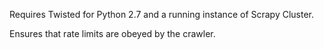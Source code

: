 Requires Twisted for Python 2.7 and a running instance of Scrapy Cluster.

Ensures that rate limits are obeyed by the crawler.

